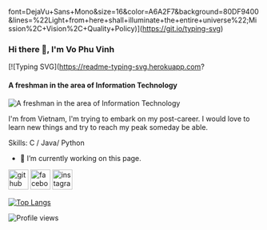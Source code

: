 font=DejaVu+Sans+Mono&size=16&color=A6A2F7&background=80DF9400&lines=%22Light+from+here+shall+illuminate+the+entire+universe%22;Mission%2C+Vision%2C+Quality+Policy)](https://git.io/typing-svg)
### Hi there 👋, I'm Vo Phu Vinh
[![Typing SVG](https://readme-typing-svg.herokuapp.com?
#### A freshman in the area of Information Technology
![A freshman in the area of Information Technology](https://w.wallhaven.cc/full/j3/wallhaven-j355oy.jpg)

I'm from Vietnam, I'm trying to embark on my post-career. I would love to learn new things and try to reach my peak someday be able.

Skills: C / Java/ Python

- 🔭 I’m currently working on this page. 


[<img src='https://cdn.jsdelivr.net/npm/simple-icons@3.0.1/icons/github.svg' alt='github' height='40'>](https://github.com/Killasneverdie)  [<img src='https://cdn.jsdelivr.net/npm/simple-icons@3.0.1/icons/facebook.svg' alt='facebook' height='40'>](https://www.facebook.com/vinh.vophu.1)  [<img src='https://cdn.jsdelivr.net/npm/simple-icons@3.0.1/icons/instagram.svg' alt='instagram' height='40'>](https://www.instagram.com/vophu_v/)  

[![Top Langs](https://github-readme-stats.vercel.app/api/top-langs/?username=Killasneverdie)](https://github.com/anuraghazra/github-readme-stats)

![Profile views](https://gpvc.arturio.dev/Killasneverdie)  
